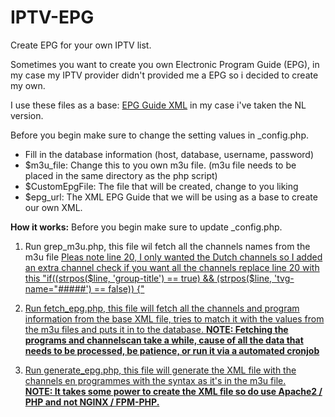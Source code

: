 # IPTV-EPG
Create EPG for your own IPTV list.

Sometimes you want to create you own Electronic Program Guide (EPG), in my case my IPTV provider didn't provided me a EPG so i decided to create my own.

I use these files as a base: <a href='https://github.com/iptv-org/iptv'>EPG Guide XML</a> in my case i've taken the NL version.

Before you begin make sure to change the setting values in _config.php.
 - Fill in the database information (host, database, username, password)
 - $m3u_file: Change this to you own m3u file. (m3u file needs to be placed in the same directory as the php script)
 - $CustomEpgFile: The file that will be created, change to you liking
 - $epg_url: The XML EPG Guide that we will be using as a base to create our own XML.

<b>How it works:</b>
Before you begin make sure to update _config.php.
1. Run grep_m3u.php, this file wil fetch all the channels names from the m3u file <u>Pleas note line 20, I only wanted the Dutch channels so I added an extra channel check if you want all the channels replace line 20 with this "if((strpos($line, 'group-title') == true) && (strpos($line, 'tvg-name="#####') == false)) {"

2. Run fetch_epg.php, this file will fetch all the channels and program information from the base XML file, tries to match it with the values from the m3u files and puts it in to the database.
 <B>NOTE: Fetching the programs and channelscan take a while, cause of all the data that needs to be processed, be patience, or run it via a automated cronjob</b>
 
3. Run generate_epg.php, this file will generate the XML file with the channels en programmes with the syntax as it's in the m3u file. <br/>
  <B>NOTE: It takes some power to create the XML file so do use Apache2 / PHP and not NGINX / FPM-PHP.</b><br/>
